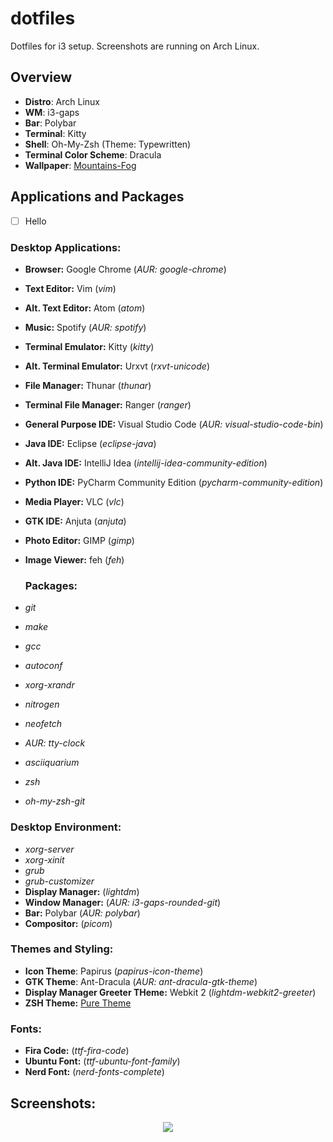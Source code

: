 # dotfiles
Dotfiles for i3 setup. Screenshots are running on Arch Linux.

## Overview

* __Distro__: Arch Linux
* __WM__: i3-gaps
* __Bar__: Polybar
* __Terminal__: Kitty
* __Shell__: Oh-My-Zsh (Theme: Typewritten)
* __Terminal Color Scheme__: Dracula
* __Wallpaper__: <a href="https://www.uhdpaper.com/2018/12/mountains-fog-4k-3840x2160-34.html">Mountains-Fog</a>

## Applications and Packages
- [ ] Hello

### __Desktop Applications__:
* __Browser:__ Google Chrome (_AUR: google-chrome_)
* __Text Editor:__ Vim (_vim_)
* __Alt. Text Editor:__ Atom (_atom_)
* __Music:__ Spotify (_AUR: spotify_)
* __Terminal Emulator:__ Kitty (_kitty_)
* __Alt. Terminal Emulator:__ Urxvt (_rxvt-unicode_)
* __File Manager:__ Thunar (_thunar_)
* __Terminal File Manager:__ Ranger (_ranger_)
* __General Purpose IDE:__ Visual Studio Code (_AUR: visual-studio-code-bin_)
* __Java IDE:__ Eclipse (_eclipse-java_)
* __Alt. Java IDE:__ IntelliJ Idea (_intellij-idea-community-edition_)
* __Python IDE:__ PyCharm Community Edition (_pycharm-community-edition_)
* __Media Player:__ VLC (_vlc_)
* __GTK IDE:__ Anjuta (_anjuta_)
* __Photo Editor:__ GIMP (_gimp_)
* __Image Viewer:__ feh (_feh_)

  ### __Packages:__
* _git_
* _make_
* _gcc_
* _autoconf_
* _xorg-xrandr_
* _nitrogen_
* _neofetch_
* _AUR: tty-clock_
* _asciiquarium_
* _zsh_
* _oh-my-zsh-git_

### __Desktop Environment:__
* _xorg-server_
* _xorg-xinit_
* _grub_
* _grub-customizer_
* __Display Manager:__ (_lightdm_)
* __Window Manager:__ (_AUR: i3-gaps-rounded-git_)
* __Bar:__ Polybar (_AUR: polybar_)
* __Compositor:__ (_picom_)

### __Themes and Styling:__
* __Icon Theme__: Papirus (_papirus-icon-theme_)
* __GTK Theme__: Ant-Dracula (_AUR: ant-dracula-gtk-theme_)
* __Display Manager Greeter THeme:__ Webkit 2 (_lightdm-webkit2-greeter_)
* __ZSH Theme:__ [Pure Theme](https://github.com/sindresorhus/pure)

### __Fonts__:
* __Fira Code:__ (_ttf-fira-code_)
* __Ubuntu Font:__ (_ttf-ubuntu-font-family_)
* __Nerd Font:__ (_nerd-fonts-complete_)

## Screenshots:
<p align="center">
  <img src="https://github.com/zack-ashen/i3-dotfiles/blob/master/desktop.png">
</p>
